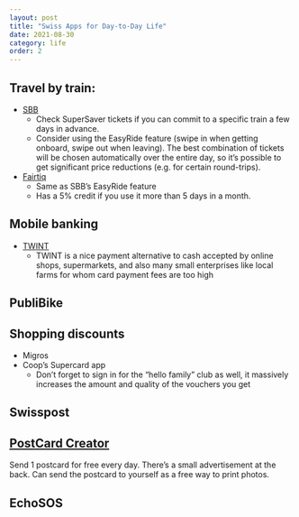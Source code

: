 ```yaml
---
layout: post
title: "Swiss Apps for Day-to-Day Life"
date: 2021-08-30
category: life
order: 2
---
```


## Travel by train:
* [SBB](https://www.sbb.ch/de/home.html)
  - Check SuperSaver tickets if you can commit to a specific train a few days in advance.
  - Consider using the EasyRide feature (swipe in when getting onboard, swipe out when leaving). The best combination of tickets will be chosen automatically over the entire day, so it’s possible to get significant price reductions (e.g. for certain round-trips).
* [Fairtiq](https://fairtiq.com/en-ch/)
  - Same as SBB’s EasyRide feature
  - Has a 5% credit if you use it more than 5 days in a month.

## Mobile banking
* [TWINT](https://www.twint.ch/en/)
  - TWINT is a nice payment alternative to cash accepted by online shops, supermarkets, and also many small enterprises like local farms for whom card payment fees are too high

## PubliBike

## Shopping discounts
* Migros
* Coop’s Supercard app
  - Don’t forget to sign in for the “hello family” club as well, it massively increases the amount and quality of the vouchers you get

## Swisspost

## [PostCard Creator](https://www.post.ch/en/sending-letters/sending-letters/postcard-creator-app) 
Send 1 postcard for free every day. There’s a small advertisement at the back. Can send the postcard to yourself as a free way to print photos.

## EchoSOS
